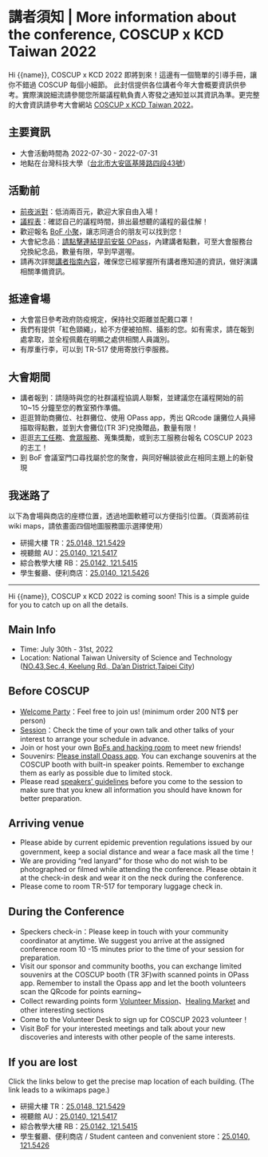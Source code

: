 # 講者須知 | More information about the conference, COSCUP x KCD Taiwan 2022

Hi {{name}},
COSCUP x KCD 2022 即將到來！這邊有一個簡單的引導手冊，讓你不錯過 COSCUP 每個小細節。
此封信提供各位講者今年大會概要資訊供參考。實際演說細流請參閱您所屬議程軌負責人寄發之通知並以其資訊為準。更完整的大會資訊請參考大會網站 [COSCUP x KCD Taiwan 2022](https://coscup.org/2022/)。

## 主要資訊

- 大會活動時間為 2022-07-30 - 2022-07-31
- 地點在台灣科技大學（[台北市大安區基隆路四段43號](https://coscup.org/2022/zh-TW/map)）

## 活動前

- [前夜派對](https://blog.coscup.org/2022/07/2022open-source-and-winewelcome-party.html)：低消兩百元，歡迎大家自由入場！
- [議程表](https://coscup.org/2022/zh-TW/session)：確認自己的議程時間，排出最想聽的議程的最佳解！
- 歡迎報名 [BoF 小聚](https://blog.coscup.org/2022/07/coscup-bof.html)，讓志同道合的朋友可以找到您！
- 大會紀念品：[請點擊連結提前安裝 OPass]({{url}})，內建講者點數，可至大會服務台兌換紀念品，數量有限，早到早選喔。
- 請再次詳閱[講者指南內容](https://docs.google.com/document/d/1-NeDVTmnXFcs3CN61ZDWCKj_zdhNzyenFjA8YNxCY6A/edit)，確保您已經掌握所有講者應知道的資訊，做好演講相關準備資訊。

## 抵達會場

- 大會當日參考政府防疫規定，保持社交距離並配戴口罩！
- 我們有提供「紅色頸繩」，給不方便被拍照、攝影的您。如有需求，請在報到處拿取，並全程佩戴在明顯之處供相關人員識別。
- 有厚重行李，可以到 TR-517 使用寄放行李服務。

## 大會期間

- 講者報到：請隨時與您的社群議程協調人聯繫，並建議您在議程開始的前 10~15 分鐘至您的教室預作準備。
- 逛逛贊助商攤位、社群攤位、使用 OPass app，秀出 QRcode 讓攤位人員掃描取得點數，並到大會攤位(TR 3F)兌換贈品，數量有限！
- 逛逛[志工任務](https://volunteer.coscup.org/tasks/2022)、[會眾服務](https://blog.coscup.org/2022/07/introducing-healing-market-with-yoga.html)、蒐集獎勵，或到志工服務台報名 COSCUP 2023 的志工！
- 到 BoF 會議室門口尋找屬於您的聚會，與同好暢談彼此在相同主題上的新發現

## 我迷路了

以下為會場與商店的座標位置，透過地圖軟體可以方便指引位置。（頁面將前往 wiki maps，請依畫面四個地圖服務圖示選擇使用）

- 研揚大樓 TR：[25.0148, 121.5429](https://geohack.toolforge.org/geohack.php?params=25_00_53.3_N_121_32_34.4_E_type:city_region:TW&pagename=Taiwan)
- 視聽館 AU：[25.0140, 121.5417](https://geohack.toolforge.org/geohack.php?params=25_00_50.4_N_121_32_30.1_E_type:city_region:TW&pagename=Taiwan)
- 綜合教學大樓 RB：[25.0142, 121.5415](https://geohack.toolforge.org/geohack.php?params=25_00_51.1_N_121_32_29.4_E_type:city_region:TW&pagename=Taiwan)
- 學生餐廳、便利商店：[25.0140, 121.5426](https://geohack.toolforge.org/geohack.php?params=25_00_50.4_N_121_32_33.4_E_type:city_region:TW&pagename=Taiwan)

----
Hi {{name}},
COSCUP x KCD 2022 is coming soon! This is a simple guide for you to catch up on all the details.

## Main Info

- Time: July 30th - 31st, 2022
- Location: National Taiwan University of Science and Technology ([NO.43,Sec.4, Keelung Rd., Da’an District,Taipei City](https://coscup.org/2022/en/map))

## Before COSCUP

- [Welcome Party](https://blog.coscup.org/2022/07/2022open-source-and-winewelcome-party.html)：Feel free to join us! (minimum order 200 NT$ per person)
- [Session](https://coscup.org/2022/en/session)：Check the time of your own talk and other talks of your interest to arrange your schedule in advance.
- Join or host your own [BoFs and hacking room](https://blog.coscup.org/2022/07/coscup-bof.html) to meet new friends!
- Souvenirs: [Please install Opass app]({{url}}). You can exchange souvenirs at the COSCUP booth with built-in speaker points. Remember to exchange them as early as possible due to limited stock.
- Please read [speakers’ guidelines](https://docs.google.com/document/d/1-NeDVTmnXFcs3CN61ZDWCKj_zdhNzyenFjA8YNxCY6A/edit)  before you come to the session to make sure that you knew all information you should have known for better preparation.

## Arriving venue

- Please abide by current epidemic prevention regulations issued by our government, keep a social distance and wear a face mask all the time！
- We are providing “red lanyard” for those who do not wish to be photographed or filmed while attending the conference. Please obtain it at the check-in desk and wear it on the neck during the conference.
- Please come to room  TR-517 for temporary luggage check in.

## During the Conference

- Speckers check-in：Please keep in touch with your community coordinator at anytime. We suggest you arrive at the assigned conference room 10 -15 minutes prior to the time of your session for preparation.
- Visit our sponsor and community booths, you can exchange limited souvenirs at the COSCUP booth (TR 3F)with scanned points in OPass app. Remember to install the Opass app and let the booth volunteers scan the QRcode for points earning~
- Collect rewarding  points form [Volunteer Mission](https://volunteer.coscup.org/tasks/2022)、[Healing Market](https://blog.coscup.org/2022/07/introducing-healing-market-with-yoga.html) and other interesting sections
- Come to the Volunteer Desk to sign up for  COSCUP 2023 volunteer！
- Visit BoF for your interested meetings and talk about your new discoveries and interests with other people of the same interests.

## If you are lost

Click the links below to get the precise map location of each building. (The link leads to a wikimaps page.)

- 研揚大樓 TR：[25.0148, 121.5429](https://geohack.toolforge.org/geohack.php?params=25_00_53.3_N_121_32_34.4_E_type:city_region:TW&pagename=Taiwan)
- 視聽館 AU：[25.0140, 121.5417](https://geohack.toolforge.org/geohack.php?params=25_00_50.4_N_121_32_30.1_E_type:city_region:TW&pagename=Taiwan)
- 綜合教學大樓 RB：[25.0142, 121.5415](https://geohack.toolforge.org/geohack.php?params=25_00_51.1_N_121_32_29.4_E_type:city_region:TW&pagename=Taiwan)
- 學生餐廳、便利商店 / Student canteen and convenient store：[25.0140, 121.5426](https://geohack.toolforge.org/geohack.php?params=25_00_50.4_N_121_32_33.4_E_type:city_region:TW&pagename=Taiwan)
